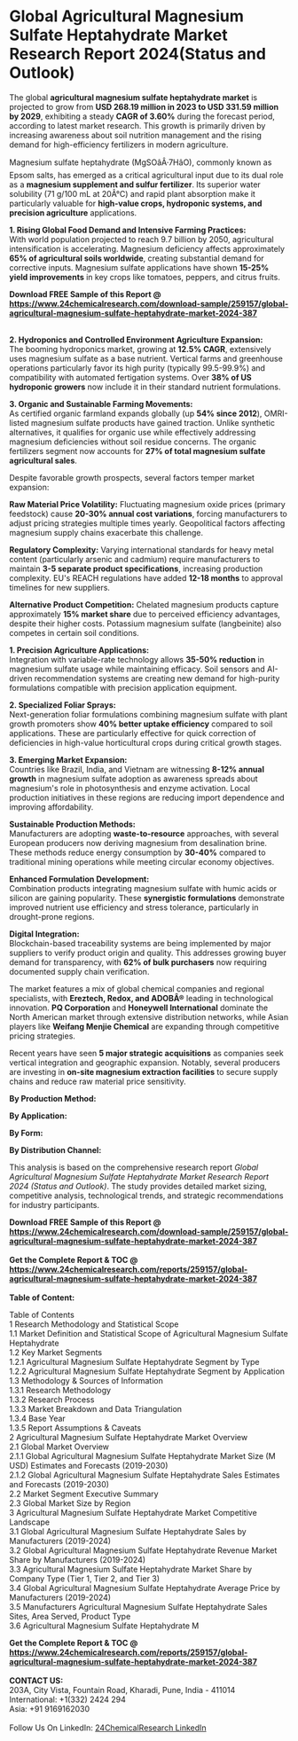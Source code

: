 <h1>Global Agricultural Magnesium Sulfate Heptahydrate Market Research Report 2024(Status and Outlook)</h1><p>The global <strong>agricultural magnesium sulfate heptahydrate market</strong> is projected to grow from <strong>USD 268.19 million in 2023 to USD 331.59 million by 2029</strong>, exhibiting a steady <strong>CAGR of 3.60%</strong> during the forecast period, according to latest market research. This growth is primarily driven by increasing awareness about soil nutrition management and the rising demand for high-efficiency fertilizers in modern agriculture.</p><p>Magnesium sulfate heptahydrate (MgSOâÂ·7HâO), commonly known as Epsom salts, has emerged as a critical agricultural input due to its dual role as a <strong>magnesium supplement and sulfur fertilizer</strong>. Its superior water solubility (71 g/100 mL at 20Â°C) and rapid plant absorption make it particularly valuable for <strong>high-value crops, hydroponic systems, and precision agriculture</strong> applications.</p><p><strong>1. Rising Global Food Demand and Intensive Farming Practices:</strong><br>
With world population projected to reach 9.7 billion by 2050, agricultural intensification is accelerating. Magnesium deficiency affects approximately <strong>65% of agricultural soils worldwide</strong>, creating substantial demand for corrective inputs. Magnesium sulfate applications have shown <strong>15-25% yield improvements</strong> in key crops like tomatoes, peppers, and citrus fruits.</p><div><b>Download FREE Sample of this Report @ 
            <a href="https://www.24chemicalresearch.com/download-sample/259157/global-agricultural-magnesium-sulfate-heptahydrate-market-2024-387">
            https://www.24chemicalresearch.com/download-sample/259157/global-agricultural-magnesium-sulfate-heptahydrate-market-2024-387</a></b></div><br><p><strong>2. Hydroponics and Controlled Environment Agriculture Expansion:</strong><br>
The booming hydroponics market, growing at <strong>12.5% CAGR</strong>, extensively uses magnesium sulfate as a base nutrient. Vertical farms and greenhouse operations particularly favor its high purity (typically 99.5-99.9%) and compatibility with automated fertigation systems. Over <strong>38% of US hydroponic growers</strong> now include it in their standard nutrient formulations.</p><p><strong>3. Organic and Sustainable Farming Movements:</strong><br>
As certified organic farmland expands globally (up <strong>54% since 2012</strong>), OMRI-listed magnesium sulfate products have gained traction. Unlike synthetic alternatives, it qualifies for organic use while effectively addressing magnesium deficiencies without soil residue concerns. The organic fertilizers segment now accounts for <strong>27% of total magnesium sulfate agricultural sales</strong>.</p><p>Despite favorable growth prospects, several factors temper market expansion:</p><p><strong>Raw Material Price Volatility:</strong> Fluctuating magnesium oxide prices (primary feedstock) cause <strong>20-30% annual cost variations</strong>, forcing manufacturers to adjust pricing strategies multiple times yearly. Geopolitical factors affecting magnesium supply chains exacerbate this challenge.</p><p><strong>Regulatory Complexity:</strong> Varying international standards for heavy metal content (particularly arsenic and cadmium) require manufacturers to maintain <strong>3-5 separate product specifications</strong>, increasing production complexity. EU's REACH regulations have added <strong>12-18 months</strong> to approval timelines for new suppliers.</p><p><strong>Alternative Product Competition:</strong> Chelated magnesium products capture approximately <strong>15% market share</strong> due to perceived efficiency advantages, despite their higher costs. Potassium magnesium sulfate (langbeinite) also competes in certain soil conditions.</p><p><strong>1. Precision Agriculture Applications:</strong><br>
Integration with variable-rate technology allows <strong>35-50% reduction</strong> in magnesium sulfate usage while maintaining efficacy. Soil sensors and AI-driven recommendation systems are creating new demand for high-purity formulations compatible with precision application equipment.</p><p><strong>2. Specialized Foliar Sprays:</strong><br>
Next-generation foliar formulations combining magnesium sulfate with plant growth promoters show <strong>40% better uptake efficiency</strong> compared to soil applications. These are particularly effective for quick correction of deficiencies in high-value horticultural crops during critical growth stages.</p><p><strong>3. Emerging Market Expansion:</strong><br>
Countries like Brazil, India, and Vietnam are witnessing <strong>8-12% annual growth</strong> in magnesium sulfate adoption as awareness spreads about magnesium's role in photosynthesis and enzyme activation. Local production initiatives in these regions are reducing import dependence and improving affordability.</p><p><strong>Sustainable Production Methods:</strong><br>
	Manufacturers are adopting <strong>waste-to-resource</strong> approaches, with several European producers now deriving magnesium from desalination brine. These methods reduce energy consumption by <strong>30-40%</strong> compared to traditional mining operations while meeting circular economy objectives.</p><p><strong>Enhanced Formulation Development:</strong><br>
	Combination products integrating magnesium sulfate with humic acids or silicon are gaining popularity. These <strong>synergistic formulations</strong> demonstrate improved nutrient use efficiency and stress tolerance, particularly in drought-prone regions.</p><p><strong>Digital Integration:</strong><br>
	Blockchain-based traceability systems are being implemented by major suppliers to verify product origin and quality. This addresses growing buyer demand for transparency, with <strong>62% of bulk purchasers</strong> now requiring documented supply chain verification.</p><p>The market features a mix of global chemical companies and regional specialists, with <strong>Ereztech, Redox, and ADOBÂ®</strong> leading in technological innovation. <strong>PQ Corporation</strong> and <strong>Honeywell International</strong> dominate the North American market through extensive distribution networks, while Asian players like <strong>Weifang Menjie Chemical</strong> are expanding through competitive pricing strategies.</p><p>Recent years have seen <strong>5 major strategic acquisitions</strong> as companies seek vertical integration and geographic expansion. Notably, several producers are investing in <strong>on-site magnesium extraction facilities</strong> to secure supply chains and reduce raw material price sensitivity.</p><p><strong>By Production Method:</strong></p><p><strong>By Application:</strong></p><p><strong>By Form:</strong></p><p><strong>By Distribution Channel:</strong></p><p>This analysis is based on the comprehensive research report <em>Global Agricultural Magnesium Sulfate Heptahydrate Market Research Report 2024 (Status and Outlook)</em>. The study provides detailed market sizing, competitive analysis, technological trends, and strategic recommendations for industry participants.</p><div><b>Download FREE Sample of this Report @ 
            <a href="https://www.24chemicalresearch.com/download-sample/259157/global-agricultural-magnesium-sulfate-heptahydrate-market-2024-387">
            https://www.24chemicalresearch.com/download-sample/259157/global-agricultural-magnesium-sulfate-heptahydrate-market-2024-387</a></b></div><br><div><b>Get the Complete Report & TOC @ 
            <a href="https://www.24chemicalresearch.com/reports/259157/global-agricultural-magnesium-sulfate-heptahydrate-market-2024-387">
            https://www.24chemicalresearch.com/reports/259157/global-agricultural-magnesium-sulfate-heptahydrate-market-2024-387</a></b></div><br>
            <b>Table of Content:</b><p>Table of Contents<br />
1 Research Methodology and Statistical Scope<br />
1.1 Market Definition and Statistical Scope of Agricultural Magnesium Sulfate Heptahydrate<br />
1.2 Key Market Segments<br />
1.2.1 Agricultural Magnesium Sulfate Heptahydrate Segment by Type<br />
1.2.2 Agricultural Magnesium Sulfate Heptahydrate Segment by Application<br />
1.3 Methodology & Sources of Information<br />
1.3.1 Research Methodology<br />
1.3.2 Research Process<br />
1.3.3 Market Breakdown and Data Triangulation<br />
1.3.4 Base Year<br />
1.3.5 Report Assumptions & Caveats<br />
2 Agricultural Magnesium Sulfate Heptahydrate Market Overview<br />
2.1 Global Market Overview<br />
2.1.1 Global Agricultural Magnesium Sulfate Heptahydrate Market Size (M USD) Estimates and Forecasts (2019-2030)<br />
2.1.2 Global Agricultural Magnesium Sulfate Heptahydrate Sales Estimates and Forecasts (2019-2030)<br />
2.2 Market Segment Executive Summary<br />
2.3 Global Market Size by Region<br />
3 Agricultural Magnesium Sulfate Heptahydrate Market Competitive Landscape<br />
3.1 Global Agricultural Magnesium Sulfate Heptahydrate Sales by Manufacturers (2019-2024)<br />
3.2 Global Agricultural Magnesium Sulfate Heptahydrate Revenue Market Share by Manufacturers (2019-2024)<br />
3.3 Agricultural Magnesium Sulfate Heptahydrate Market Share by Company Type (Tier 1, Tier 2, and Tier 3)<br />
3.4 Global Agricultural Magnesium Sulfate Heptahydrate Average Price by Manufacturers (2019-2024)<br />
3.5 Manufacturers Agricultural Magnesium Sulfate Heptahydrate Sales Sites, Area Served, Product Type<br />
3.6 Agricultural Magnesium Sulfate Heptahydrate M</p><div><b>Get the Complete Report & TOC @ 
            <a href="https://www.24chemicalresearch.com/reports/259157/global-agricultural-magnesium-sulfate-heptahydrate-market-2024-387">
            https://www.24chemicalresearch.com/reports/259157/global-agricultural-magnesium-sulfate-heptahydrate-market-2024-387</a></b></div><br><b>CONTACT US:</b><br>
            203A, City Vista, Fountain Road, Kharadi, Pune, India - 411014<br>
            International: +1(332) 2424 294<br>
            Asia: +91 9169162030 <br><br>
            Follow Us On LinkedIn: <a href="https://www.linkedin.com/company/24chemicalresearch/">24ChemicalResearch LinkedIn</a>